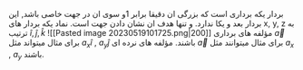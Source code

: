 بردار یکه برداری است که بزرگی ان دقیقا برابر 1و سوی ان در جهت خاصی باشد, این بردار بعد و یکا ندارد. و تنها هدف ان نشان دادن جهت است. نماد یکه بردار های $\text{x, y, z}$ به ترتیب $\hat{i}, \hat{j}, \hat{k}$
![[Pasted image 20230519101725.png|200]]
مؤلفه های برداری $\overrightarrow{a}$ برای مثال میتواند مثل $a_{x}\hat{i}$ , $a_{y}\hat{j}$ باشند.
مؤلفه های نرده ای $\overrightarrow{a}$ برای مثال میتوانند مثل $a_x$ , $a_{y}$ باشند.
